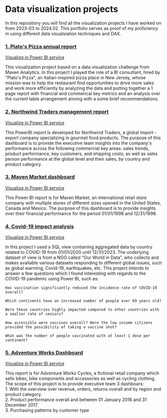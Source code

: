 # Data visualization projects

In this repositiory you will find all the visualization projects I have worked on from 2023-03 to 2024.02. This portfolio serves as proof of my proficiency in using different data visualsiation techniques and DAX. <br>


### [1. Plato's Pizza annual report](https://github.com/AlexandruDbr/Plato-s-Pizza-Project-.git)
[Visualize in Power BI service](https://app.powerbi.com/links/FLVzyfi7rH?ctid=e6ae8692-b711-4ae6-9ef9-53b5deae89b3&pbi_source=linkShare)

This visualization project based on a data visualization challenge from Maven Analytics. In this project I played the role of a BI consultant, hired by "Plato's Pizza", an Italian-inspired pizza place in New Jersey, whose mission was to help the restaurant find opportunities to drive more sales and work more efficiently by analyzing the data and putting together a 1 page report with financial and commerical key metrics and an analysis over the current table arrangement among with a some brief recommendations.


### [2. Northwind Traders management report](https://github.com/AlexandruDbr/Maven-Market-dashboard.git)
[Visualize in Power BI service](https://app.powerbi.com/links/TN0ZN89QPS?ctid=e6ae8692-b711-4ae6-9ef9-53b5deae89b3&pbi_source=linkShare)

This PowerBI report is developed for Northwind Traders, a global import - export company specializing in gourmet food products. The purpose of this dashboard is to provide the executive team insights into the company's performance across the following commercial key areas: sales trends, product performance, key customers, and shipping costs; as well as sales person performance at the global level and their sales, by country and product category. 


### [3. Maven Market dashboard](https://github.com/AlexandruDbr/Maven-Market-dashboard.git)
[Visualize in Power BI service](https://app.powerbi.com/links/ccGriGlO59?ctid=e6ae8692-b711-4ae6-9ef9-53b5deae89b3&pbi_source=linkShare)

This Power BI report is for Maven Market, an international retail store company with multiple stores of different sizes opened in the United States, Canada and Mexico. The purpose of this dashboard is to provide insights over their financial performance for the period 01/01/1998 and 12/31/1998.


### [4. Covid-19 impact analysis](https://github.com/AlexandruDbr/Covid-19-analysis.git)
[Visualize in Power BI service](https://app.powerbi.com/links/l3dZPZwoou?ctid=e6ae8692-b711-4ae6-9ef9-53b5deae89b3&pbi_source=linkShare)

In this project I used a SQL view containing aggregated data by country related to COVID-19 from 01/01/2020 until 12/31/2023. The underlying dataset of view is from a NGO called “Our World in Data”, who collects and makes available various datasets responding to different global issues, such as global warming, Covid-19, earthquakes, etc. This project intends to answer a few questions which I found interesting with regards to the COVID-19 pandemic using Power BI, such as:

    Has vaccination significantly reduced the incidence rate of COVID-19 overall?

    Which continents have an increased number of people over 69 years old? 
    
    Were these countries highly impacted compared to other countries with a smaller rate of seniors?

    How accessible were vaccines overall? Were the low income citizens provided the possibility of taking a vaccine shot?

    What was the number of people vaccinated with at least 1 dose per continent?
    

### [5. Adventure Works Dashboard](https://github.com/AlexandruDbr/Adventure-Works-dashboard.git)
[Visualize in Power BI service](https://app.powerbi.com/links/KzDHVGr2Ot?ctid=e6ae8692-b711-4ae6-9ef9-53b5deae89b3&pbi_source=linkShare)

This report is for Adventure Works Cycles, a fictional retail company which sells bikes, bike components and accessories as well as cycling clothing. The scope of this project is to provide executive team 3 dashboars: <br>
    1. With the overview over revenue, orders, returns overall and by region and product category. <br>
    2. Product performance overall and between 01 January 2016 and 31 December 2017. <br>
    3. Purchasing patterns by customer type <br>



